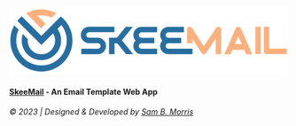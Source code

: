 ![SkeeMail Logo](./assets/skeemail-logo_color.svg)
#### [SkeeMail]() - An Email Template Web App

###### &copy; 2023 | Designed & Developed by [Sam B. Morris](https://github.com/divinestylus/)
